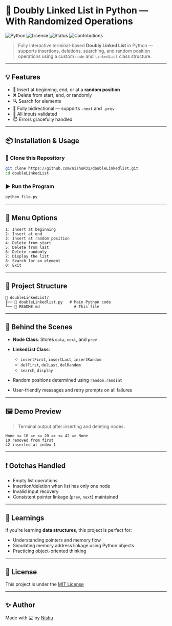 
# 🔁 Doubly Linked List in Python — With Randomized Operations

![Python](https://img.shields.io/badge/python-3.8%2B-blue?logo=python)
![License](https://img.shields.io/badge/license-MIT-green)
![Status](https://img.shields.io/badge/status-active-brightgreen)
![Contributions](https://img.shields.io/badge/contributions-welcome-orange)

> Fully interactive terminal-based **Doubly Linked List** in Python — supports insertions, deletions, searching, and random position operations using a custom `node` and `linkedList` class structure.

---

## 💡 Features

- 🔂 Insert at beginning, end, or at a **random position**
- ❌ Delete from start, end, or randomly
- 🔍 Search for elements
- 🔄 Fully bidirectional — supports `.next` and `.prev`
- 🎯 All inputs validated
- 😈 Errors gracefully handled

---

## 📦 Installation & Usage

### 📁 Clone this Repository

```bash
git clone https://github.com/nishuR31/doubleLinkedlist.git
cd doubleLinkedList
````

### ▶️ Run the Program

```bash
python file.py
```

---

## 🧠 Menu Options

```
1: Insert at beginning
2: Insert at end
3: Insert at random position
4: Delete from start
5: Delete from last
6: Delete randomly
7: Display the list
8: Search for an element
0: Exit
```

---

## 📂 Project Structure

```
📁 doubleLinkedList/
├── 📄 doubleLinkedlist.py   # Main Python code
└── 📄 README.md               # This file
```

---

## 🧬 Behind the Scenes

* **Node Class**: Stores `data`, `next`, and `prev`
* **LinkedList Class**:

  * `insertFirst`, `insertLast`, `insertRandom`
  * `delFirst`, `delLast`, `delRandom`
  * `search`, `display`
* Random positions determined using `random.randint`
* User-friendly messages and retry prompts on all failures

---

## 🖼️ Demo Preview

> Terminal output after inserting and deleting nodes:

```
None <= 10 => <= 20 => <= 42 => None
10 removed from first
42 inserted at index 1
```

---

## ❗ Gotchas Handled

* Empty list operations
* Insertion/deletion when list has only one node
* Invalid input recovery
* Consistent pointer linkage (`prev`, `next`) maintained

---

## 🧠 Learnings

If you're learning **data structures**, this project is perfect for:

* Understanding pointers and memory flow
* Simulating memory address linkage using Python objects
* Practicing object-oriented thinking

---

## 📜 License

This project is under the [MIT License](LINCENSE)

---

## ✨ Author

Made with 💻 by [Nishu](https://github.com/nishuR31)

```
